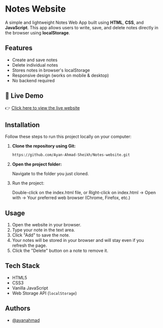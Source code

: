 
# Notes Website

A simple and lightweight Notes Web App built using **HTML**, **CSS**, and **JavaScript**. This app allows users to write, save, and delete notes directly in the browser using **localStorage**.


## Features

- Create and save notes
- Delete individual notes
- Stores notes in browser's localStorage
- Responsive design (works on mobile & desktop)
- No backend required


## 🚀 Live Demo

👉 [Click here to view the live website](https://ayan-ahmad-sheikh.github.io/Notes-website/)


## Installation

Follow these steps to run this project locally on your computer:

1. **Clone the repository using Git:**

   ```bash
   https://github.com/Ayan-Ahmad-Sheikh/Notes-website.git

2. **Open the project folder:**

   Navigate to the folder you just cloned.

3. Run the project:

   Double-click on the index.html file, or Right-click on index.html → Open with → Your preferred web browser (Chrome, Firefox, etc.)
    
## Usage

1. Open the website in your browser.
2. Type your note in the text area.
3. Click "Add" to save the note.
4. Your notes will be stored in your browser and will stay even if you refresh the page.
5. Click the "Delete" button on a note to remove it.

## Tech Stack

- HTML5  
- CSS3  
- Vanilla JavaScript  
- Web Storage API (`localStorage`)


## Authors

- [@ayanahmad](https://github.com/ayanahmad)